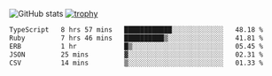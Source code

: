 ![GitHub stats](https://github-readme-stats.vercel.app/api?username=ksk001100&show_icons=true&theme=tokyonight)
[![trophy](https://github-profile-trophy.vercel.app/?username=ksk001100&theme=onedark)](https://github.com/ryo-ma/github-profile-trophy)

<!--START_SECTION:waka-->

```txt
TypeScript   8 hrs 57 mins   ████████████░░░░░░░░░░░░░   48.18 %
Ruby         7 hrs 46 mins   ██████████▒░░░░░░░░░░░░░░   41.81 %
ERB          1 hr            █▒░░░░░░░░░░░░░░░░░░░░░░░   05.45 %
JSON         25 mins         ▓░░░░░░░░░░░░░░░░░░░░░░░░   02.31 %
CSV          14 mins         ▒░░░░░░░░░░░░░░░░░░░░░░░░   01.33 %
```

<!--END_SECTION:waka-->
